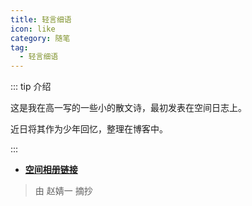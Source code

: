 ```yaml
---
title: 轻言细语
icon: like
category: 随笔
tag:
  - 轻言细语
---
```


::: tip 介绍

这是我在高一写的一些小的散文诗，最初发表在空间日志上。

近日将其作为少年回忆，整理在博客中。

:::

<!-- more -->

- [**空间相册链接**](https://h5.qzone.qq.com/ugc/share/?sharetag=38F7D93E6B85A1E5BE96A0C93F17652D&subtype=3&ciphertext=&sid=&blog_photo=&g=&res_uin=1178522294&cellid=V10JYlHT29nRn4&subid=&bp1=&bp2=&bp7=&appid=4&g_f=2000000103)

> 由 赵婧一 摘抄
